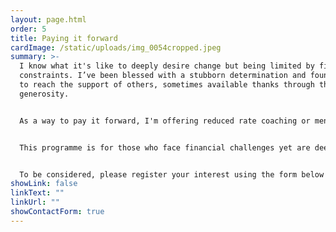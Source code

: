 ```yaml
---
layout: page.html
order: 5
title: Paying it forward
cardImage: /static/uploads/img_0054cropped.jpeg
summary: >-
  I know what it's like to deeply desire change but being limited by financial
  constraints. I’ve been blessed with a stubborn determination and found my way
  to reach the support of others, sometimes available thanks through their
  generosity. 


  As a way to pay it forward, I'm offering reduced rate coaching or mentoring sessions to help someone else on their journey.


  This programme is for those who face financial challenges yet are deeply committed to personal growth and transformation.


  To be considered, please register your interest using the form below and I'll be in touch.
showLink: false
linkText: ""
linkUrl: ""
showContactForm: true
---
```

